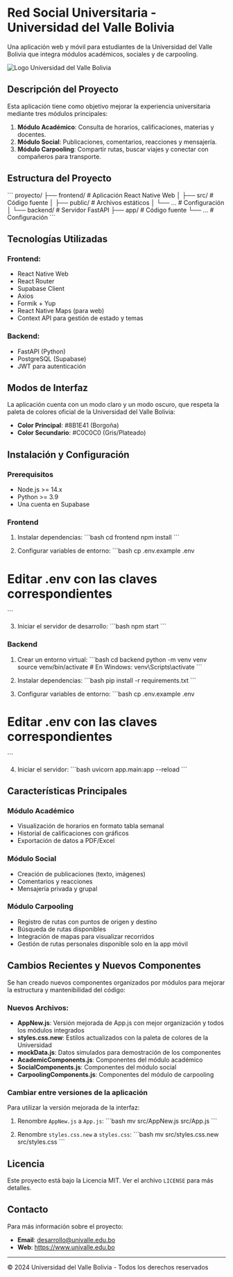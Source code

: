 # Red Social Universitaria - Universidad del Valle Bolivia

Una aplicación web y móvil para estudiantes de la Universidad del Valle Bolivia que integra módulos académicos, sociales y de carpooling.

![Logo Universidad del Valle Bolivia](https://storage.googleapis.com/copilot-img-chat/6fc0e9ae-dbf9-432d-9b5f-b5e9fc07c605.png)

## Descripción del Proyecto

Esta aplicación tiene como objetivo mejorar la experiencia universitaria mediante tres módulos principales:

1. **Módulo Académico**: Consulta de horarios, calificaciones, materias y docentes.
2. **Módulo Social**: Publicaciones, comentarios, reacciones y mensajería.
3. **Módulo Carpooling**: Compartir rutas, buscar viajes y conectar con compañeros para transporte.

## Estructura del Proyecto

\`\`\`
proyecto/
├── frontend/                  # Aplicación React Native Web
│   ├── src/                   # Código fuente
│   ├── public/                # Archivos estáticos
│   └── ...                    # Configuración
│
└── backend/                   # Servidor FastAPI
    ├── app/                   # Código fuente
    └── ...                    # Configuración
\`\`\`

## Tecnologías Utilizadas

### Frontend:
- React Native Web
- React Router
- Supabase Client
- Axios
- Formik + Yup
- React Native Maps (para web)
- Context API para gestión de estado y temas

### Backend:
- FastAPI (Python)
- PostgreSQL (Supabase)
- JWT para autenticación

## Modos de Interfaz

La aplicación cuenta con un modo claro y un modo oscuro, que respeta la paleta de colores oficial de la Universidad del Valle Bolivia:

- **Color Principal**: #8B1E41 (Borgoña)
- **Color Secundario**: #C0C0C0 (Gris/Plateado)

## Instalación y Configuración

### Prerequisitos
- Node.js >= 14.x
- Python >= 3.9
- Una cuenta en Supabase

### Frontend

1. Instalar dependencias:
\`\`\`bash
cd frontend
npm install
\`\`\`

2. Configurar variables de entorno:
\`\`\`bash
cp .env.example .env
# Editar .env con las claves correspondientes
\`\`\`

3. Iniciar el servidor de desarrollo:
\`\`\`bash
npm start
\`\`\`

### Backend

1. Crear un entorno virtual:
\`\`\`bash
cd backend
python -m venv venv
source venv/bin/activate  # En Windows: venv\Scripts\activate
\`\`\`

2. Instalar dependencias:
\`\`\`bash
pip install -r requirements.txt
\`\`\`

3. Configurar variables de entorno:
\`\`\`bash
cp .env.example .env
# Editar .env con las claves correspondientes
\`\`\`

4. Iniciar el servidor:
\`\`\`bash
uvicorn app.main:app --reload
\`\`\`

## Características Principales

### Módulo Académico
- Visualización de horarios en formato tabla semanal
- Historial de calificaciones con gráficos
- Exportación de datos a PDF/Excel

### Módulo Social
- Creación de publicaciones (texto, imágenes)
- Comentarios y reacciones
- Mensajería privada y grupal

### Módulo Carpooling
- Registro de rutas con puntos de origen y destino
- Búsqueda de rutas disponibles
- Integración de mapas para visualizar recorridos
- Gestión de rutas personales disponible solo en la app móvil

## Cambios Recientes y Nuevos Componentes

Se han creado nuevos componentes organizados por módulos para mejorar la estructura y mantenibilidad del código:

### Nuevos Archivos:
- **AppNew.js**: Versión mejorada de App.js con mejor organización y todos los módulos integrados
- **styles.css.new**: Estilos actualizados con la paleta de colores de la Universidad
- **mockData.js**: Datos simulados para demostración de los componentes
- **AcademicComponents.js**: Componentes del módulo académico
- **SocialComponents.js**: Componentes del módulo social
- **CarpoolingComponents.js**: Componentes del módulo de carpooling

### Cambiar entre versiones de la aplicación

Para utilizar la versión mejorada de la interfaz:

1. Renombre `AppNew.js` a `App.js`:
\`\`\`bash
mv src/AppNew.js src/App.js
\`\`\`

2. Renombre `styles.css.new` a `styles.css`:
\`\`\`bash
mv src/styles.css.new src/styles.css
\`\`\`

## Licencia

Este proyecto está bajo la Licencia MIT. Ver el archivo `LICENSE` para más detalles.

## Contacto

Para más información sobre el proyecto:
- **Email**: desarrollo@univalle.edu.bo
- **Web**: https://www.univalle.edu.bo

---

© 2024 Universidad del Valle Bolivia - Todos los derechos reservados
